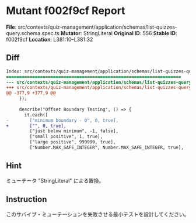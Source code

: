 # Mutant f002f9cf Report

**File**: src/contexts/quiz-management/application/schemas/list-quizzes-query.schema.spec.ts
**Mutator**: StringLiteral
**Original ID**: 556
**Stable ID**: f002f9cf
**Location**: L381:10–L381:32

## Diff

```diff
Index: src/contexts/quiz-management/application/schemas/list-quizzes-query.schema.spec.ts
===================================================================
--- src/contexts/quiz-management/application/schemas/list-quizzes-query.schema.spec.ts	original
+++ src/contexts/quiz-management/application/schemas/list-quizzes-query.schema.spec.ts	mutated #556
@@ -377,9 +377,9 @@
     });
 
     describe("Offset Boundary Testing", () => {
       it.each([
-        ["minimum boundary - 0", 0, true],
+        ["", 0, true],
         ["just below minimum", -1, false],
         ["small positive", 1, true],
         ["large positive", 999999, true],
         ["Number.MAX_SAFE_INTEGER", Number.MAX_SAFE_INTEGER, true],
```

## Hint

ミューテータ "StringLiteral" による置換。

## Instruction

このサバイブ・ミューテーションを失敗させる最小テストを設計してください。
